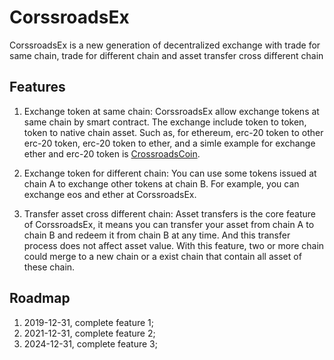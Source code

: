# CorssroadsEx
CorssroadsEx is a new generation of decentralized exchange with trade for same chain, trade for different chain and asset transfer cross different chain

## Features
 1. Exchange token at same chain:
    CorssroadsEx allow exchange tokens at same chain by smart contract. The exchange include token to token, token to native chain asset. Such as, for ethereum, erc-20 token to other erc-20 token, erc-20 token to ether, and a simle example for exchange ether and erc-20 token is [CrossroadsCoin](https://github.com/etherCrossroads/CrossroadsCoin).
 
 2. Exchange token for different chain:
    You can use some tokens issued at chain A to exchange other tokens at chain B. For example, you can exchange eos and ether at CorssroadsEx.
    
 3. Transfer asset cross different chain:
    Asset transfers is the core feature of CorssroadsEx, it means you can transfer your asset from chain A to chain B and redeem it from chain B at any time. And this transfer process does not affect asset value. With this feature, two or more chain could merge to a new chain or a exist chain that contain all asset of these chain.
    
## Roadmap
 1. 2019-12-31, complete feature 1;
 2. 2021-12-31, complete feature 2;
 3. 2024-12-31, complete feature 3;
